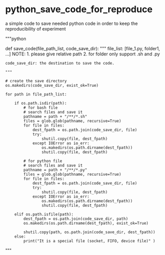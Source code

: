 # python_save_code_for_reproduce
a simple code to save needed python code in order to keep the reproducibility of experiment

"""python

def save_code(file_path_list, code_save_dir):
    """
    file_list: [file_1.py, folder1, ...]
        NOTE: 1. please give relative path
              2. for folder only support .sh and .py

    code_save_dir: the destination to save the code.

    """

    # create the save directory
    os.makedirs(code_save_dir, exist_ok=True)

    for path in file_path_list:
        
        if os.path.isdir(path):  
            # for bash file
            # search files and save it 
            pathname = path + "/**/*.sh"
            files = glob.glob(pathname, recursive=True)
            for file in files:
                dest_fpath = os.path.join(code_save_dir, file)
                try:
                    shutil.copy(file, dest_fpath)
                except IOError as io_err:
                    os.makedirs(os.path.dirname(dest_fpath))
                    shutil.copy(file, dest_fpath)

            # for python file
            # search files and save it 
            pathname = path + "/**/*.py"
            files = glob.glob(pathname, recursive=True)
            for file in files:
                dest_fpath = os.path.join(code_save_dir, file)
                try:
                    shutil.copy(file, dest_fpath)
                except IOError as io_err:
                    os.makedirs(os.path.dirname(dest_fpath))
                    shutil.copy(file, dest_fpath)

        elif os.path.isfile(path):  
            dest_fpath = os.path.join(code_save_dir, path)
            os.makedirs(os.path.dirname(dest_fpath), exist_ok=True)

            shutil.copy(path, os.path.join(code_save_dir, dest_fpath))
        else:  
            print("It is a special file (socket, FIFO, device file)" )

"""
